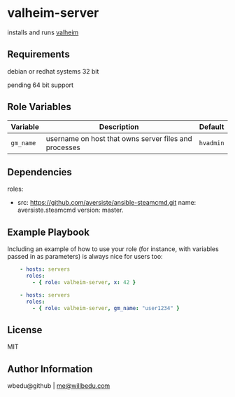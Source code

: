valheim-server
=========

installs and runs [valheim](https://www.valheimgame.com/)

Requirements
------------

  debian or redhat systems 32 bit
  
  pending 64 bit support


Role Variables
--------------

| Variable | Description | Default |
|----------|-------------|---------|
| `gm_name` | username on host that owns server files and processes | `hvadmin` |

Dependencies
------------
roles:
  - src: https://github.com/aversiste/ansible-steamcmd.git
    name: aversiste.steamcmd
    version: master.

Example Playbook
----------------

Including an example of how to use your role (for instance, with variables passed in as parameters) is always nice for users too:
```yaml
    - hosts: servers
      roles:
        - { role: valheim-server, x: 42 }

    - hosts: servers
      roles:
        - { role: valheim-server, gm_name: "user1234" }
```
License
-------

MIT

Author Information
------------------
wbedu@github | me@willbedu.com
